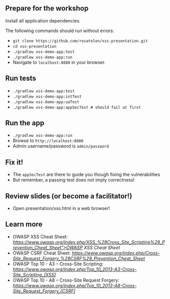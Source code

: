 
## Prepare for the workshop

Install all application dependencies.

The following commands should run without errors:
* `git clone https://github.com/rosatolen/xss-presentation.git`
* `cd xss-presentation`
* `./gradlew xss-demo-app:test`
* `./gradlew xss-demo-app:run`
* Navigate to `localhost:8080` in your browser.

## Run tests

* `./gradlew xss-demo-app:test`
* `./gradlew xss-demo-app:intTest`
* `./gradlew xss-demo-app:uaTest`
* `./gradlew xss-demo-app:appSecTest # should fail at first`

## Run the app

* `./gradlew xss-demo-app:run`
* Browse to `http://localhost:8080`
* Admin username/password is `admin/password`

## Fix it!
* The `appSecTest` are there to guide you though fixing the vulnerabilities
* But remember, a passing test does not imply correctness!

## Review slides (or become a facilitator!)
* Open presentation/xss.html in a web browser!

## Learn more

* OWASP XSS Cheat Sheet: *https://www.owasp.org/index.php/XSS_%28Cross_Site_Scripting%29_Prevention_Cheat_Sheet">OWASP
XSS Cheat Sheet*
* OWASP CSRF Cheat Sheet: *https://www.owasp.org/index.php/Cross-Site_Request_Forgery_%28CSRF%29_Prevention_Cheat_Sheet*
* OWASP Top 10 - A3 – Cross-Site Scripting: *https://www.owasp.org/index.php/Top_10_2013-A3-Cross-Site_Scripting_(XSS)*
* OWASP Top 10 - A8 – Cross-Site Request Forgery: *https://www.owasp.org/index.php/Top_10_2013-A8-Cross-Site_Request_Forgery_(CSRF)*
